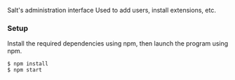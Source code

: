 Salt's administration interface
Used to add users, install extensions, etc.

### Setup

Install the required dependencies using npm, then launch the program using npm.

```
$ npm install
$ npm start
```